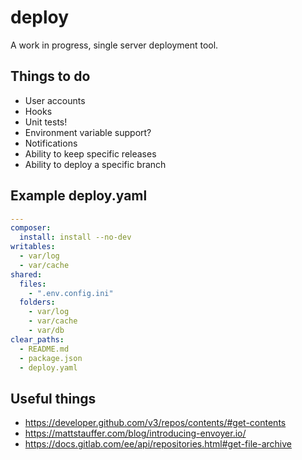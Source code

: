 # deploy

A work in progress, single server deployment tool.

## Things to do

* User accounts
* Hooks
* Unit tests!
* Environment variable support?
* Notifications
* Ability to keep specific releases
* Ability to deploy a specific branch

## Example deploy.yaml

```yaml
---
composer:
  install: install --no-dev
writables:
  - var/log
  - var/cache
shared:
  files:
    - ".env.config.ini"
  folders:
    - var/log
    - var/cache
    - var/db
clear_paths:
  - README.md
  - package.json
  - deploy.yaml
```

## Useful things

* https://developer.github.com/v3/repos/contents/#get-contents
* https://mattstauffer.com/blog/introducing-envoyer.io/
* https://docs.gitlab.com/ee/api/repositories.html#get-file-archive
